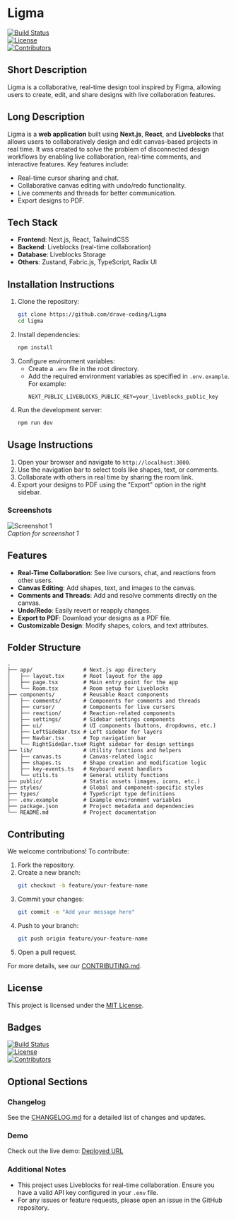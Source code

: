 # Ligma

[![Build Status](https://img.shields.io/badge/build-passing-brightgreen)](https://github.com/yourusername/ligma/actions)  
[![License](https://img.shields.io/badge/license-MIT-blue)](LICENSE)  
[![Contributors](https://img.shields.io/badge/contributors-3-orange)](https://github.com/yourusername/ligma/graphs/contributors)

## Short Description
Ligma is a collaborative, real-time design tool inspired by Figma, allowing users to create, edit, and share designs with live collaboration features.

## Long Description
Ligma is a **web application** built using **Next.js**, **React**, and **Liveblocks** that allows users to collaboratively design and edit canvas-based projects in real time. It was created to solve the problem of disconnected design workflows by enabling live collaboration, real-time comments, and interactive features. Key features include:
- Real-time cursor sharing and chat.
- Collaborative canvas editing with undo/redo functionality.
- Live comments and threads for better communication.
- Export designs to PDF.

## Tech Stack
- **Frontend**: Next.js, React, TailwindCSS
- **Backend**: Liveblocks (real-time collaboration)
- **Database**: Liveblocks Storage
- **Others**: Zustand, Fabric.js, TypeScript, Radix UI

## Installation Instructions
1. Clone the repository:
   ```bash
   git clone https://github.com/drave-coding/Ligma
   cd ligma
   ```
2. Install dependencies:
   ```bash
   npm install
   ```
3. Configure environment variables:
   - Create a `.env` file in the root directory.
   - Add the required environment variables as specified in `.env.example`. For example:
     ```
     NEXT_PUBLIC_LIVEBLOCKS_PUBLIC_KEY=your_liveblocks_public_key
     ```
4. Run the development server:
   ```bash
   npm run dev
   ```

## Usage Instructions
1. Open your browser and navigate to `http://localhost:3000`.
2. Use the navigation bar to select tools like shapes, text, or comments.
3. Collaborate with others in real time by sharing the room link.
4. Export your designs to PDF using the "Export" option in the right sidebar.

### Screenshots
![Screenshot 1](https://via.placeholder.com/800x400)  
*Caption for screenshot 1*


## Features
- **Real-Time Collaboration**: See live cursors, chat, and reactions from other users.
- **Canvas Editing**: Add shapes, text, and images to the canvas.
- **Comments and Threads**: Add and resolve comments directly on the canvas.
- **Undo/Redo**: Easily revert or reapply changes.
- **Export to PDF**: Download your designs as a PDF file.
- **Customizable Design**: Modify shapes, colors, and text attributes.

## Folder Structure
```
.
├── app/                # Next.js app directory
│   ├── layout.tsx      # Root layout for the app
│   ├── page.tsx        # Main entry point for the app
│   └── Room.tsx        # Room setup for Liveblocks
├── components/         # Reusable React components
│   ├── comments/       # Components for comments and threads
│   ├── cursor/         # Components for live cursors
│   ├── reaction/       # Reaction-related components
│   ├── settings/       # Sidebar settings components
│   ├── ui/             # UI components (buttons, dropdowns, etc.)
│   ├── LeftSideBar.tsx # Left sidebar for layers
│   ├── Navbar.tsx      # Top navigation bar
│   └── RightSideBar.tsx# Right sidebar for design settings
├── lib/                # Utility functions and helpers
│   ├── canvas.ts       # Canvas-related logic
│   ├── shapes.ts       # Shape creation and modification logic
│   ├── key-events.ts   # Keyboard event handlers
│   └── utils.ts        # General utility functions
├── public/             # Static assets (images, icons, etc.)
├── styles/             # Global and component-specific styles
├── types/              # TypeScript type definitions
├── .env.example        # Example environment variables
├── package.json        # Project metadata and dependencies
└── README.md           # Project documentation
```

## Contributing
We welcome contributions! To contribute:
1. Fork the repository.
2. Create a new branch:
   ```bash
   git checkout -b feature/your-feature-name
   ```
3. Commit your changes:
   ```bash
   git commit -m "Add your message here"
   ```
4. Push to your branch:
   ```bash
   git push origin feature/your-feature-name
   ```
5. Open a pull request.

For more details, see our [CONTRIBUTING.md](CONTRIBUTING.md).

## License
This project is licensed under the [MIT License](LICENSE).

## Badges
[![Build Status](https://img.shields.io/badge/build-passing-brightgreen)](https://github.com/yourusername/ligma/actions)  
[![License](https://img.shields.io/badge/license-MIT-blue)](LICENSE)  
[![Contributors](https://img.shields.io/badge/contributors-3-orange)](https://github.com/yourusername/ligma/graphs/contributors)

## Optional Sections
### Changelog
See the [CHANGELOG.md](CHANGELOG.md) for a detailed list of changes and updates.

### Demo
Check out the live demo: [Deployed URL](https://ligma-ochre.vercel.app)

### Additional Notes
- This project uses Liveblocks for real-time collaboration. Ensure you have a valid API key configured in your `.env` file.
- For any issues or feature requests, please open an issue in the GitHub repository.